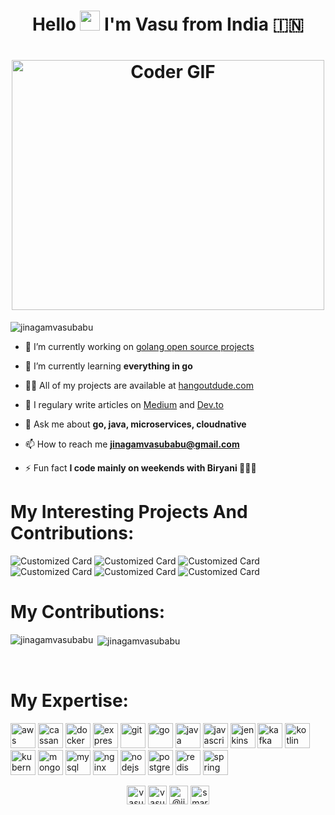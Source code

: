 <h1 align="center"> Hello <img src="https://github.com/blackcater/blackcater/raw/master/images/Hi.gif" height="32" /> I'm Vasu from India 🇮🇳</h1>
<h1 align="center"><img src="https://media.giphy.com/media/SWoSkN6DxTszqIKEqv/giphy.gif" alt="Coder GIF" width="500" height="400"></h1>
<p align="left"> <img src="https://komarev.com/ghpvc/?username=jinagamvasubabu" alt="jinagamvasubabu" /> </p>


- 🔭 I’m currently working on [golang open source projects](https://github.com/jinagamvasubabu?tab=repositories)

- 🌱 I’m currently learning **everything in go**

- 👨‍💻 All of my projects are available at [hangoutdude.com](https://hangoutdude.com)

- 📝 I regulary write articles on [Medium](https://medium.com/@jinagamvasubabu) and [Dev.to](https://dev.to/jinagamvasubabu)

- 💬 Ask me about **go, java, microservices, cloudnative**

- 📫 How to reach me **jinagamvasubabu@gmail.com**

- ⚡ Fun fact **I code mainly on weekends with Biryani 🍛🍛🍛**

# My Interesting Projects And Contributions:
![Customized Card](https://github-readme-stats.vercel.app/api/pin?username=jinagamvasubabu&repo=polyfetcher&title_color=fff&icon_color=f9f9f9&text_color=9f9f9f&bg_color=151515)
![Customized Card](https://github-readme-stats.vercel.app/api/pin?username=jinagamvasubabu&repo=grule-rule-engine&title_color=fff&icon_color=f9f9f9&text_color=9f9f9f&bg_color=151515)
![Customized Card](https://github-readme-stats.vercel.app/api/pin?username=jinagamvasubabu&repo=Spring-Oauth2-Redis-AuthorizationServer-Docker&title_color=fff&icon_color=f9f9f9&text_color=9f9f9f&bg_color=151515)
![Customized Card](https://github-readme-stats.vercel.app/api/pin?username=jinagamvasubabu&repo=maven-spring-hibernatejpa-jersey-ajax&title_color=fff&icon_color=f9f9f9&text_color=9f9f9f&bg_color=151515)
![Customized Card](https://github-readme-stats.vercel.app/api/pin?username=jinagamvasubabu&repo=kotlin-basics&title_color=fff&icon_color=f9f9f9&text_color=9f9f9f&bg_color=151515)
![Customized Card](https://github-readme-stats.vercel.app/api/pin?username=jinagamvasubabu&repo=lombok-is-cool&title_color=fff&icon_color=f9f9f9&text_color=9f9f9f&bg_color=151515)

# My Contributions:
<p><img align="left" src="https://github-readme-stats.vercel.app/api/?username=jinagamvasubabu&show_icons=true&title_color=fff&icon_color=79ff97&text_color=9f9f9f&bg_color=151515" alt="jinagamvasubabu" /></p>

<p>&nbsp;<img align="center" src="https://github-readme-stats.vercel.app/api/top-langs/?username=jinagamvasubabu&layout=compact&hide=html&title_color=fff&icon_color=f9f9f9&text_color=9f9f9f&bg_color=151515" alt="jinagamvasubabu" /></p>

<br/>


# My Expertise:
<p align="left"><img src="https://devicons.github.io/devicon/devicon.git/icons/amazonwebservices/amazonwebservices-original-wordmark.svg" alt="aws" width="40" height="40"/> <img src="https://www.vectorlogo.zone/logos/apache_cassandra/apache_cassandra-icon.svg" alt="cassandra" width="40" height="40"/> <img src="https://devicons.github.io/devicon/devicon.git/icons/docker/docker-original-wordmark.svg" alt="docker" width="40" height="40"/> <img src="https://devicons.github.io/devicon/devicon.git/icons/express/express-original-wordmark.svg" alt="express" width="40" height="40"/> <img src="https://www.vectorlogo.zone/logos/git-scm/git-scm-icon.svg" alt="git" width="40" height="40"/> <img src="https://devicons.github.io/devicon/devicon.git/icons/go/go-original.svg" alt="go" width="40" height="40"/> <img src="https://devicons.github.io/devicon/devicon.git/icons/java/java-original-wordmark.svg" alt="java" width="40" height="40"/> <img src="https://devicons.github.io/devicon/devicon.git/icons/javascript/javascript-original.svg" alt="javascript" width="40" height="40"/> <img src="https://www.vectorlogo.zone/logos/jenkins/jenkins-icon.svg" alt="jenkins" width="40" height="40"/> <img src="https://www.vectorlogo.zone/logos/apache_kafka/apache_kafka-icon.svg" alt="kafka" width="40" height="40"/> <img src="https://www.vectorlogo.zone/logos/kotlinlang/kotlinlang-icon.svg" alt="kotlin" width="40" height="40"/> <img src="https://www.vectorlogo.zone/logos/kubernetes/kubernetes-icon.svg" alt="kubernetes" width="40" height="40"/>  <img src="https://devicons.github.io/devicon/devicon.git/icons/mongodb/mongodb-original-wordmark.svg" alt="mongodb" width="40" height="40"/> <img src="https://devicons.github.io/devicon/devicon.git/icons/mysql/mysql-original-wordmark.svg" alt="mysql" width="40" height="40"/> <img src="https://devicons.github.io/devicon/devicon.git/icons/nginx/nginx-original.svg" alt="nginx" width="40" height="40"/> <img src="https://devicons.github.io/devicon/devicon.git/icons/nodejs/nodejs-original-wordmark.svg" alt="nodejs" width="40" height="40"/>  <img src="https://devicons.github.io/devicon/devicon.git/icons/postgresql/postgresql-original-wordmark.svg" alt="postgresql" width="40" height="40"/>  <img src="https://devicons.github.io/devicon/devicon.git/icons/redis/redis-original-wordmark.svg" alt="redis" width="40" height="40"/> <img src="https://www.vectorlogo.zone/logos/springio/springio-icon.svg" alt="spring" width="40" height="40"/></p>

<p align="center">
<a href="https://dev.to/vasubabu" target="blank"><img align="center" src="https://cdn.jsdelivr.net/npm/simple-icons@3.0.1/icons/dev-dot-to.svg" alt="vasubabu" height="30" width="30" /></a>
<a href="https://linkedin.com/in/vasubabu-jinagam-a94895a1" target="blank"><img align="center" src="https://cdn.jsdelivr.net/npm/simple-icons@3.0.1/icons/linkedin.svg" alt="vasubabu-jinagam-a94895a1" height="30" width="30" /></a>
<a href="https://medium.com/@jinagamvasubabu" target="blank"><img align="center" src="https://cdn.jsdelivr.net/npm/simple-icons@3.0.1/icons/medium.svg" alt="@jinagamvasubabu" height="30" width="30" /></a>
<a href="https://www.youtube.com/c/smartfreaks" target="blank"><img align="center" src="https://cdn.jsdelivr.net/npm/simple-icons@3.0.1/icons/youtube.svg" alt="smartfreaks" height="30" width="30" /></a>
</p>
